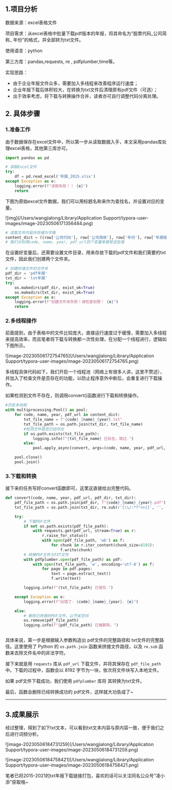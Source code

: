 ## 1.项目分析

 数据来源：excel表格文件

 项目需求：从excel表格中批量下载pdf版本的年报，将其命名为"股票代码\_公司简称_  年份"的格式，并全部转为txt文件。

 使用语言：python

 第三方库：pandas,requests, re , pdfplumber,time等。

 实现思路：

- 由于企业年报文件众多，需要加入多线程来改善程序运行速度；
- 企业年报下载后体积较大，在转换为txt文件后清理原有pdf文件（可选）；
- 出于效率考虑，将下载与转换操作合并，读者亦可自行调整代码分离处理。

## 2. 具体步骤

### 1.准备工作

由于数据保存在excel文件中，所以第一步从读取数据入手，本文采用pandas库处理excel表格，其他第三库亦可。

```python
import pandas as pd

# 读取Excel文件
try:
    df = pd.read_excel('年报_2015.xlsx')
except Exception as e:
    logging.error(f"读取失败！！ {e}")
    return
```

下图为原始excel文件数据，我们可以用标题名称来作为查找名，并设置对应的变量。

![img](/Users/wangjialong/Library/Application Support/typora-user-images/image-20230506171356484.png)

```python
# 读取文件内容并存储为字典
content_dict = ((row['公司代码'], row['公司简称'], row['年份'], row['年报链接']) for _, row in df.iterrows())
# 我们分别用code, name, year, pdf_url四个变量来接受这些值
```

在设置好变量后，还需要设置文件目录，用来存放下载的pdf文件和我们需要的txt文件，因此我们创建两个文件夹。

```python
# 创建存储文件的文件夹
pdf_dir = 'pdf年报'
txt_dir = 'txt年报'
try:
    os.makedirs(pdf_dir, exist_ok=True)
    os.makedirs(txt_dir, exist_ok=True)
except Exception as e:
    logging.error(f"创建文件夹失败！请检查权限！ {e}")
    return
```



### 2.多线程操作

前面提到，由于表格中的文件比较庞大，直接运行速度过于缓慢，需要加入多线程来提高效率，而且笔者将下载与转换都一次性处理，在分配一个线程进行，逻辑如下图所示。

![image-20230506172754765](/Users/wangjialong/Library/Application Support/typora-user-images/image-20230506172754765.png)

多线程具体代码如下，我们开启一个线程池（网络上有很多人讲，这里不赘述），并加入了检查文件是否存在的功能，以防止程序意外中断后，会重复进行下载操作。

如果检测到文件不存在，则调用convert()函数进行下载和转换操作。

```python
#开启多线程
with multiprocessing.Pool() as pool:
    for code, name, year, pdf_url in content_dict:
        txt_file_name = f"{code}_{name}_{year}.txt"
        txt_file_path = os.path.join(txt_dir, txt_file_name)
        #检测文件是否已经存在
        if os.path.exists(txt_file_path):
            logging.info(f"{txt_file_name} 已存在，跳过.")
        else:
            pool.apply_async(convert, args=(code, name, year, pdf_url, pdf_dir, txt_dir))

    pool.close()
    pool.join()
```

### 3.下载和转换

接下来的任务写好convert函数即可，这里这直接给出完整代码。

```python
def convert(code, name, year, pdf_url, pdf_dir, txt_dir):
    pdf_file_path = os.path.join(pdf_dir, f"{code}_{name}_{year}.pdf")
    txt_file_path = os.path.join(txt_dir, re.sub(r'[\\/:*?"<>|]', '', f"{code}_{name}_{year}.txt"))

    try:
        # 下载PDF文件
        if not os.path.exists(pdf_file_path):
            with requests.get(pdf_url, stream=True) as r:
                r.raise_for_status()
                with open(pdf_file_path, 'wb') as f:
                    for chunk in r.iter_content(chunk_size=8192):
                        f.write(chunk)
        # 转换PDF文件为TXT文件
        with pdfplumber.open(pdf_file_path) as pdf:
            with open(txt_file_path, 'w', encoding='utf-8') as f:
                for page in pdf.pages:
                    text = page.extract_text()
                    f.write(text)

        logging.info(f"{txt_file_path} 已保存.")

    except Exception as e:
        logging.error(f"出错了- {code}_{name}_{year}. {e}")

    else:
        # 删除已转换的PDF文件，以节省空间
        os.remove(pdf_file_path)
        logging.info(f"{pdf_file_path} 已被删除。")



```

具体来说，第一步是根据输入参数构造出 pdf文件的完整路径和 txt文件的完整路径。这里使用了 Python 的 `os.path.join` 函数来拼接文件路径，以及 `re.sub` 函数来去除文件名中的非法字符。

接下来就是用 `requests` 库从 `pdf_url` 下载文件，并将其保存在 `pdf_file_path` 中。下载的过程中，函数会以 8192 字节为一块，依次将文件块写入本地文件。

如果 pdf文件下载成功，我们使用 `pdfplumber` 库将 其转换为txt文件。

最后，函数会删除已经转换成功的 pdf文件，这样就大功告成了~

------

## 3.成果展示

经过整理，得到了如下txt文本，可以看到txt文本内容与原内容一致，便于我们之后进行词频分析。

![image-20230506184731259](/Users/wangjialong/Library/Application Support/typora-user-images/image-20230506184731259.png)

![image-20230506184758421](/Users/wangjialong/Library/Application Support/typora-user-images/image-20230506184758421.png)

笔者已将2015-2021的txt年报下载链接打包，喜欢的话可以关注同名公众号“凌小添”获取哦~
